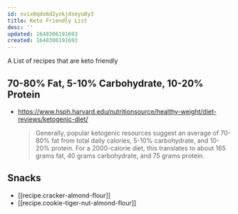```yaml
---
id: nvix0qdo6d2yzkjdseyu8y3
title: Keto Friendly List
desc: ''
updated: 1648306191693
created: 1648306191693
---
```


A List of recipes that are keto friendly

##  70-80% Fat, 5-10% Carbohydrate, 10-20% Protein
- <https://www.hsph.harvard.edu/nutritionsource/healthy-weight/diet-reviews/ketogenic-diet/>
    > Generally, popular ketogenic resources suggest an average of 70-80% fat from total daily calories, 5-10% carbohydrate, and 10-20% protein. For a 2000-calorie diet, this translates to about 165 grams fat, 40 grams carbohydrate, and 75 grams protein. 

## Snacks
- [[recipe.cracker-almond-flour]]
- [[recipe.cookie-tiger-nut-almond-flour]]